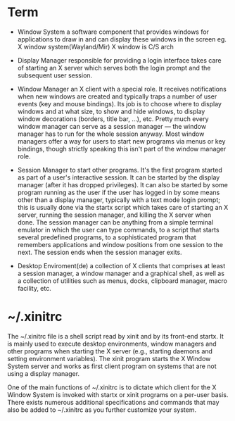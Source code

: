 # Term
- Window System
  a software component that provides windows for applications to draw in and can display these windows in the screen
  eg. X window system(Wayland/Mir)
  X window is C/S arch
- Display Manager
  responsible for providing a login interface
  takes care of starting an X server which serves both the login prompt and the subsequent user session.

- Window Manager
  an X client with a special role. It receives notifications when new windows are created and typically traps a number of user events (key and mouse bindings). Its job is to choose where to display windows and at what size, to show and hide windows, to display window decorations (borders, title bar, …), etc. Pretty much every window manager can serve as a session manager — the window manager has to run for the whole session anyway. Most window managers offer a way for users to start new programs via menus or key bindings, though strictly speaking this isn't part of the window manager role.

- Session Manager
  to start other programs. It's the first program started as part of a user's interactive session. It can be started by the display manager (after it has dropped privileges). It can also be started by some program running as the user if the user has logged in by some means other than a display manager, typically with a text mode login prompt; this is usually done via the startx script which takes care of starting an X server, running the session manager, and killing the X server when done. The session manager can be anything from a simple terminal emulator in which the user can type commands, to a script that starts several predefined programs, to a sophisticated program that remembers applications and window positions from one session to the next. The session ends when the session manager exits.

- Desktop Enviroment(de)
  a collection of X clients that comprises at least a session manager, a window manager and a graphical shell, as well as a collection of utilities such as menus, docks, clipboard manager, macro facility, etc.



# ~/.xinitrc
The ~/.xinitrc file is a shell script read by xinit and by its front-end startx. It is mainly used to execute desktop environments, window managers and other programs when starting the X server (e.g., starting daemons and setting environment variables). The xinit program starts the X Window System server and works as first client program on systems that are not using a display manager.



One of the main functions of ~/.xinitrc is to dictate which client for the X Window System is invoked with startx or xinit programs on a per-user basis. There exists numerous additional specifications and commands that may also be added to ~/.xinitrc as you further customize your system.


